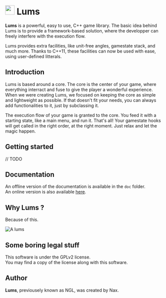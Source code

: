 # <img src="https://rawgit.com/Lums-proj/Lums/dev/logo.svg" height="30"/> Lums 

**Lums** is a powerful, easy to use, C++ game library.
The basic idea behind Lums is to provide a framework-based solution, where the developper
can freely interfere with the execution flow.

Lums provides extra facilities, like unit-free angles, gamestate stack, and much more. Thanks to C++11, these
facilities can now be used with ease, using user-defined litterals.

## Introduction

Lums is based around a core. The core is the center of your game, where everything interract and fuse to give
the player a wonderful experience. When we were creating Lums, we focused on keeping the core as simple and
lightweight as possible. If that doesn't fit your needs, you can always add functionalities to it, just by
subclassing it.

The execution flow of your game is granted to the core. You feed it with a starting state, like a main menu, and run
it. That's all! Your gamestate hooks will get called in the right order, at the right moment. Just relax and let
the magic happen.

## Getting started

// TODO

## Documentation

An offline version of the documentation is available in the `doc` folder.  
An online version is also available [here](http://lums-proj.github.io/Lums/).

## Why Lums ?

Because of this.

![A lums](http://raymanpc.com/wiki/script-en/images/f/f6/YellowLum-RR-TheWoodsofLight.jpg)

## Some boring legal stuff

This software is under the GPLv2 license.  
You may find a copy of the license along with this software.

## Author

**Lums**, previousely known as NGL, was created by Nax.
